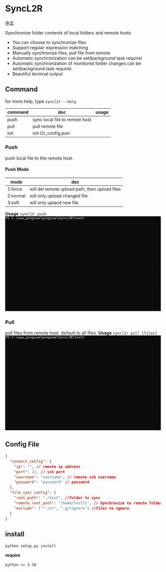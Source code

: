# SyncL2R

[中文](./readme_cn.md)

Synchronize folder contents of local folders and remote hosts

- You can choose to synchronize files
- Support regular expression matching
- Manually synchronize files, pull file from remote
- Automatic synchronization can be set(background task require)
- Automatic synchronization of monitored folder changes can be set(background task require)
- Beautiful terminal output

## Command

for more help, type
`syncl2r --help`

| command | doc                            | usage |
| ------- | ------------------------------ | ----- |
| push    | sync local file to remote host |
| pull    | pull remote file               |
| init    | init l2r_config.json           |

### Push

push local file to the remote host.

#### Push Mode

| mode     | doc                                            |
| -------- | ---------------------------------------------- |
| 1:force  | will del remote upload path, then upload files |
| 2:normal | will only upload changed file                  |
| 3:soft   | will only uplaod new file                      |

**Usage**
`syncl2r push`
![Alt text](./imgs/push.gif)

### Pull

pull files from remote host. default to all files.
**Usage**
`syncl2r pull [files]`
![Alt text](./imgs/pull.gif)

## Config File

```json
{
  "connect_config": {
    "ip": "", // remote ip address
    "port": 22, // ssh port
    "username": "username", // remote ssh username
    "password": "password" // password
  },
  "file_sync_config": {
    "root_path": "./test", //folder to sync
    "remote_root_path": "/home/test11", // Synchronize to remote folder.(This folder will be created if it does not exist)
    "exclude": ["*.txt", ".gitignore"] //files to ignore
  }
}
```

## install

```
python setup.py install
```

**require**

```
python >= 3.10
```
